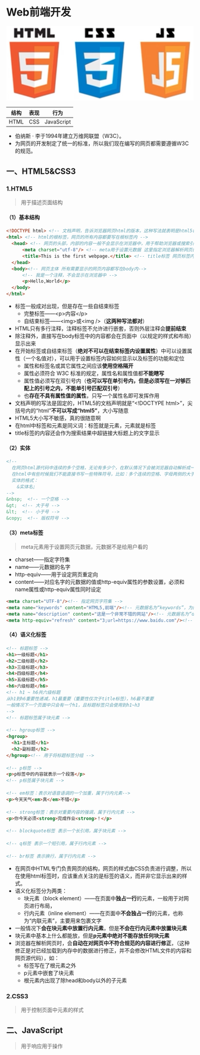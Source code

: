 # Web前端开发

![Web](./pictures/Web.png)

|结构|表现|行为      |
|----|---|----------|
|HTML|CSS|JavaScript|
* 伯纳斯 · 李于1994年建立万维网联盟（W3C）。  
* 为网页的开发制定了统一的标准，所以我们现在编写的网页都需要遵循W3C的规范。

## 一、HTML5&CSS3

### 1.HTML5

> 用于描述页面结构

#### （1）基本结构

```html
<!DOCTYPE html> <!-- 文档声明，告诉浏览器网页html的版本，这种写法就表明是html5标准 -->
<html> <!-- html的根标签，网页的所有内容都要写在根标签内 -->
  <head> <!-- 网页的头部，内部的内容一般不会显示在浏览器中，用于帮助浏览器或搜索引擎来解析网页 -->
      <meta charset="utf-8"/> <!-- meta用于设置元数据 这里指定浏览器解析网页的字符集为utf-8 -->
      <title>This is the first webpage.</title> <!-- title标签 网页标签内的显示内容 -->
  </head>
  <body><!-- 网页主体 所有需要显示的网页内容都写在body内-->
      <!-- 我是一个注释，不会显示在浏览器中 -->
      <p>Hello,World</p>
  </body>
</html>
```
* 标签一般成对出现，但是存在一些自结束标签
  * 完整标签——\<p>内容\</p>
  * 自结束标签——\<img>或\<img />（**这两种写法都对**）
* HTML只有多行注释，注释标签不允许进行嵌套，否则外层注释会**提前结束**
* 除注释外，直接写在body标签中的内容都会在页面中（以规定的样式和布局）显示出来
* 在开始标签或自结束标签（**绝对不可以在结束标签内设置属性**）中可以设置属性（一个名值对），可以用于设置标签内容如何显示以及标签的功能和定位
  * 属性和标签名或其它属性之间应该**使用空格隔开**
  * 属性必须符合 W3C 标准的规定，属性名和属性值都**不能瞎写**
  * 属性值必须写在双引号内（**也可以写在单引号内，但是必须写在一对够匹配上的引号之内，不能单引号匹配双引号**）
  * 也**存在不具有属性值的属性**，只写一个属性名即可发挥作用
* 文档声明的写法是固定的，HTML5的文档声明就是“\<!DOCTYPE html>”，尖括号内的“html”**不可以写成“html5”**，大小写随意
* HTML5大小写不敏感，真的很随意啊
* 在html中标签和元素是同义词：标签就是元素，元素就是标签
* title标签的内容还会作为搜索结果中超链接大标题上的文字显示

#### （2）实体

```html
<!--
  在网页html源代码中连续的多个空格，无论有多少个，在默认情况下会被浏览器自动解析成一个空格。
  在html中有些时候我们不能直接书写一些特殊符号，比如：多个连续的空格、字母两侧的大于号和小于号。如果必须在网页中使用这些特殊符号，那么就需要使用html中的实体（转义字符）。
  实体的格式：
    &实体名;
-->
&nbsp;  <!-- 一个空格 -->
&gt;  <!-- 大于号 -->
&lt;  <!-- 小于号 -->
&copy;  <!-- 版权符号 -->
```

#### （3）meta标签

> meta元素用于设置网页元数据，元数据不是给用户看的
* charset——指定字符集
* name——元数据的名字
* http-equiv——用于设定网页重定向
* content——对应名字的元数据的值或http-equiv属性的参数设置，必须和name属性或http-equiv属性同时设定
```html
<meta charset="UTF-8"/><!-- 指定网页字符集 -->
<meta name="keywords" content="HTML5,前端"/><!-- 元数据名为“keywords”，为网页设定关键字，便于搜索引擎的搜索；可以同时为网页设置多个keyword，各个keyword之间用英文逗号隔开。 -->
<meta name="description" content="这是一个非常不错的网站"/><!-- 元数据名为“description”，用于设置对网站的一个描述，这个描述会显示在搜索引擎的搜索结果的描述信息之中。 -->
<meta http-equiv="refresh" content="3;url=https://www.baidu.com"/><!-- 设置访问到该网页之后，3秒内刷新并跳转到指定的url -->
```

#### （4）语义化标签

```html
<!-- 标题标签 -->
<h1>一级标题</h1>
<h2>二级标题</h2>
<h3>三级标题</h3>
<h4>四级标题</h4>
<h5>五级标题</h5>
<h6>六级标题</h6>
<!-- h1 ~ h6共六级标题
从h1到h6重要性递减，h1最重要（重要性仅次于title标签），h6最不重要
一般情况下一个页面中只会有一个h1，且标题标签只会使用到h1~h3
-->
<!-- 标题标签属于块元素 -->

<!-- hgroup标签 -->
<hgroup>
  <h1>主标题</h1>
  <h2>副标题</h2>
</hgroup><!-- 用于将标题标签分组 -->

<!-- p标签 -->
<p>p标签中的内容就表示一个段落</p>
<!-- p标签属于块元素 -->

<!-- em标签：表示对语音语调的一个加重，属于行内元素-->
<p>今天天气<em>真</em>不错</p>

<!-- strong标签：表示对重要内容的强调，属于行内元素 -->
<p>你今天必须<strong>完成作业<strong>！</p>

<!-- blockquote标签 表示一个长引用，属于块元素 -->

<!-- q标签 表示一个短引用，属于行内元素 -->

<!-- br标签 表示换行，属于行内元素 -->
```
* 在网页中HTML专门负责网页的结构，网页的样式由CSS负责进行调整，所以在使用html标签时，应该重点关注的是标签的语义，而并非它显示出来的样式。
* 语义化标签分为两类：
  * 块元素（block element）——在页面中**独占一行**的元素，一般用于对网页进行布局，
  * 行内元素（inline element）——在页面中**不会独占一行**的元素，也称为“内联元素”，主要用来包裹文字
* 一般情况下**会在块元素中放置行内元素**，但是**不会在行内元素中放置块元素**
* 块元素中基本上什么都能放，但是**p元素中绝对不能存放任何块元素**
* 浏览器在解析网页时，会**自动在对网页中不符合规范的内容进行修正**，（这种修正是对已经加载到内存中的数据进行修正，并不会修改HTML文件的内容和网页源代码），如：
  * 标签写在了根元素之外
  * p元素中嵌套了块元素
  * 根元素内出现了除head和body以外的子元素

### 2.CSS3

> 用于控制页面中元素的样式

## 二、JavaScript

> 用于响应用于操作